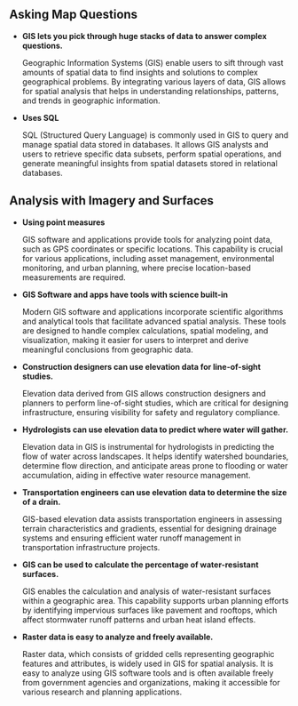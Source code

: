 ## Asking Map Questions

- **GIS lets you pick through huge stacks of data to answer complex questions.**

  Geographic Information Systems (GIS) enable users to sift through vast amounts of spatial data to find insights and solutions to complex geographical problems. By integrating various layers of data, GIS allows for spatial analysis that helps in understanding relationships, patterns, and trends in geographic information.

- **Uses SQL**

  SQL (Structured Query Language) is commonly used in GIS to query and manage spatial data stored in databases. It allows GIS analysts and users to retrieve specific data subsets, perform spatial operations, and generate meaningful insights from spatial datasets stored in relational databases.

## Analysis with Imagery and Surfaces

- **Using point measures**

  GIS software and applications provide tools for analyzing point data, such as GPS coordinates or specific locations. This capability is crucial for various applications, including asset management, environmental monitoring, and urban planning, where precise location-based measurements are required.

- **GIS Software and apps have tools with science built-in**

  Modern GIS software and applications incorporate scientific algorithms and analytical tools that facilitate advanced spatial analysis. These tools are designed to handle complex calculations, spatial modeling, and visualization, making it easier for users to interpret and derive meaningful conclusions from geographic data.

- **Construction designers can use elevation data for line-of-sight studies.**

  Elevation data derived from GIS allows construction designers and planners to perform line-of-sight studies, which are critical for designing infrastructure, ensuring visibility for safety and regulatory compliance.

- **Hydrologists can use elevation data to predict where water will gather.**

  Elevation data in GIS is instrumental for hydrologists in predicting the flow of water across landscapes. It helps identify watershed boundaries, determine flow direction, and anticipate areas prone to flooding or water accumulation, aiding in effective water resource management.

- **Transportation engineers can use elevation data to determine the size of a drain.**

  GIS-based elevation data assists transportation engineers in assessing terrain characteristics and gradients, essential for designing drainage systems and ensuring efficient water runoff management in transportation infrastructure projects.

- **GIS can be used to calculate the percentage of water-resistant surfaces.**

  GIS enables the calculation and analysis of water-resistant surfaces within a geographic area. This capability supports urban planning efforts by identifying impervious surfaces like pavement and rooftops, which affect stormwater runoff patterns and urban heat island effects.

- **Raster data is easy to analyze and freely available.**

  Raster data, which consists of gridded cells representing geographic features and attributes, is widely used in GIS for spatial analysis. It is easy to analyze using GIS software tools and is often available freely from government agencies and organizations, making it accessible for various research and planning applications.
